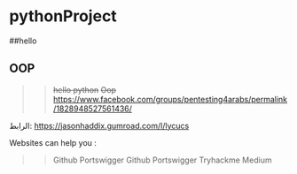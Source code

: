 # pythonProject
##hello
## OOP



>>~~hello python~~
~~Oop~~
https://www.facebook.com/groups/pentesting4arabs/permalink/1828948527561436/

الرابط: 
https://jasonhaddix.gumroad.com/l/lycucs

Websites can help you :

>>Github
>>Portswigger 
>>Github
>>Portswigger 
>>Tryhackme
>>Medium


